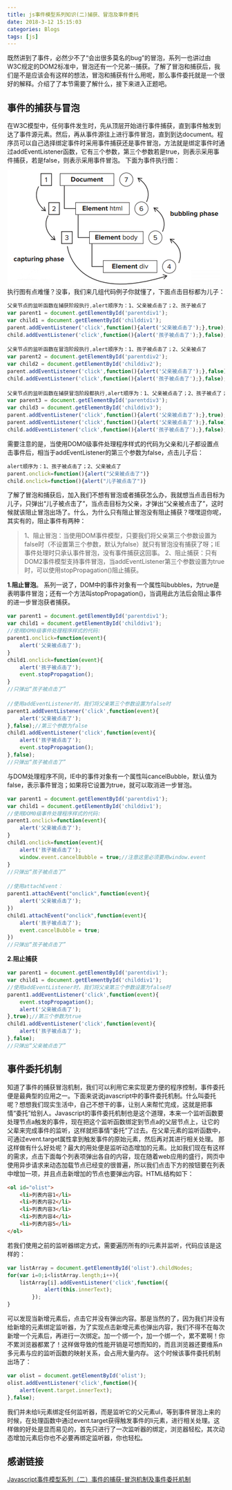```yaml
---
title: js事件模型系列知识(二)捕获、冒泡及事件委托
date: 2018-3-12 15:15:03
categories: Blogs
tags: [js]
---
```

既然讲到了事件，必然少不了“会出很多莫名的bug”的冒泡，系列一也讲过由W3C规定的DOM2标准中，冒泡还有一个兄弟--捕获。了解了冒泡和捕获后，我们是不是应该会有这样的想法，冒泡和捕获有什么用呢，那么事件委托就是一个很好的解释。介绍了了本节需要了解什么，接下来进入正题吧。<!--more-->

## 事件的捕获与冒泡
在W3C模型中，任何事件发生时，先从顶层开始进行事件捕获，直到事件触发到达了事件源元素。然后，再从事件源往上进行事件冒泡，直到到达document。程序员可以自己选择绑定事件时采用事件捕获还是事件冒泡，方法就是绑定事件时通过addEventListener函数，它有三个参数，第三个参数若是true，则表示采用事件捕获，若是false，则表示采用事件冒泡。
下面为事件执行图：

![冒泡捕获](/img/事件模型/21.png)
执行图有点难懂？没事，我们来几组代码例子你就懂了，下面点击目标都为儿子：
```javascript
父亲节点的监听函数在捕获阶段执行,alert顺序为：1、父亲被点击了；2、孩子被点了
var parent1 = document.getElementById('parentdiv1');
var child1 = document.getElementById('childdiv1');
parent.addEventListener('click',function(){alert('父亲被点击了');},true);//第三个参数为true
child.addEventListener('click',function(){alert('孩子被点击了');},false);

父亲节点的监听函数在冒泡阶段执行,alert顺序为：1、孩子被点击了；2、父亲被点了
var parent2 = document.getElementById('parentdiv2');
var child2 = document.getElementById('childdiv2');
parent.addEventListener('click',function(){alert('父亲被点击了');},false);//第三个参数为false
child.addEventListener('click',function(){alert('孩子被点击了');},false);

父亲节点的监听函数在捕获冒泡阶段都执行,alert顺序为：1、父亲被点击了；2、孩子被点了；3、父亲被点了
var parent3 = document.getElementById('parentdiv3');
var child3 = document.getElementById('childdiv3');
parent.addEventListener('click',function(){alert('父亲被点击了');},true);//第三个参数为true
parent.addEventListener('click',function(){alert('父亲被点击了');},false);//第三个参数为false
child.addEventListener('click',function(){alert('孩子被点击了');},false);
```
需要注意的是，当使用DOM0级事件处理程序样式的代码为父亲和儿子都设置点击事件后，相当于addEventListener的第三个参数为false，点击儿子后：
```javascript
alert顺序为：1、孩子被点击了；2、父亲被点了
parent.onclick=function(){alert("父亲被点击了")}
child.onclick=function(){alert("儿子被点击了")}
```
了解了冒泡和捕获后，加入我们不想有冒泡或者捕获怎么办，我就想当点击目标为儿子，只弹出“儿子被点击了”，当点击目标为父亲，才弹出“父亲被点击了”，这时候就该阻止冒泡出场了。什么，为什么只有阻止冒泡没有阻止捕获？嘿嘿逗你呢，其实有的，阻止事件有两种：
> 1、阻止冒泡：当使用DOM事件模型，只要我们将父亲第三个参数设置为false时（不设置第三个参数，默认为false）就只有冒泡没有捕获了呀；IE事件处理时只承认事件冒泡，没有事件捕获这回事。
2、阻止捕获：只有DOM2事件模型支持事件冒泡，当addEventListener第三个参数设置为true时，可以使用stopPropagation()阻止捕获。

**1.阻止冒泡**。
系列一说了，DOM中的事件对象有一个属性叫bubbles，为true是表明事件冒泡；还有一个方法叫stopPropagation()，当调用此方法后会阻止事件的进一步冒泡获者捕获。
```javascript
var parent1 = document.getElementById('parentdiv1');
var child1 = document.getElementById('childdiv1');
//使用DOM0级事件处理程序样式的代码:
parent1.onclick=function(event){
	alert('父亲被点击了');
}
child1.onclick=function(event){
	alert('孩子被点击了');
	event.stopPropagation();
}
//只弹出“孩子被点击了”

//使用addEventListener时，我们将父亲第三个参数设置为false时
parent1.addEventListener('click',function(event){
	alert('父亲被点击了');
},false);//第三个参数为false
child1.addEventListener('click',function(event){
	alert('孩子被点击了');
	event.stopPropagation();
},false);
//只弹出“孩子被点击了”
```
与DOM处理程序不同，IE中的事件对象有一个属性叫cancelBubble，默认值为false，表示事件冒泡；如果将它设置为true，就可以取消进一步冒泡。
```javascript
var parent1 = document.getElementById('parentdiv1');
var child1 = document.getElementById('childdiv1');
//使用DOM0级事件处理程序样式的代码:
parent1.onclick=function(event){
	alert('父亲被点击了');
}
child1.onclick=function(event){
	alert('孩子被点击了');
	window.event.cancelBubble = true;//注意这里必须要用window.event
}
//只弹出“孩子被点击了”

//使用attachEvent：
parent1.attachEvent("onclick",function(event){
	alert('父亲被点击了');
})
child1.attachEvent("onclick",function(event){
	alert('孩子被点击了');
	event.cancelBubble = true;
})
//只弹出“孩子被点击了”
```
**2.阻止捕获**
```javascript
var parent1 = document.getElementById('parentdiv1');
var child1 = document.getElementById('childdiv1');
//使用addEventListener时，我们将父亲第三个参数设置为false时
parent1.addEventListener('click',function(event){
	event.stopPropagation();
	alert('父亲被点击了');
},true);//第三个参数为true
child1.addEventListener('click',function(event){
	alert('孩子被点击了');
},false);
//只弹出“父亲被点击了”
```

## 事件委托机制
知道了事件的捕获冒泡机制，我们可以利用它来实现更方便的程序控制，事件委托便是最典型的应用之一。下面来说说javascript中的事件委托机制。什么叫委托呢？想想我们现实生活中，自己不想干的事，让别人来帮忙完成，这就是把事情“委托”给别人。Javascript的事件委托机制也是这个道理，本来一个监听函数要处理节点a触发的事件，现在把这个监听函数绑定到节点a的父层节点上，让它的父辈来完成事件的监听，这样就把事情“委托”了过去。在父辈元素的监听函数中，可通过event.target属性拿到触发事件的原始元素，然后再对其进行相关处理。
那这样做有什么好处呢？最大的用处便是监听动态增加的元素。比如我们现在有这样的需求，点击下面每个列表项弹出各自的内容，现在随着web应用的盛行，网页中使用异步请求来动态加载节点已经变的很普遍，所以我们点击下方的按钮要在列表中增加一项，并且点击新增加的节点也要弹出内容。HTML结构如下：
	
```html
<ol id="olist">
    <li>列表内容1</li>
    <li>列表内容2</li>
    <li>列表内容3</li>
    <li>列表内容4</li>
    <li>列表内容5</li>
</ol>
```
若我们使用之前的监听器绑定方式，需要遍历所有的li元素并监听，代码应该是这样的：
```javascript
var listArray = document.getElementById('olist').childNodes;
for(var i=0;i<listArray.length;i++){
    listArray[i].addEventListener('click',function({
            alert(this.innerText);
        });
}
```
可以发现当新增元素后，点击它并没有弹出内容。那是当然的了，因为我们并没有给新增的元素绑定监听器，为了实现点击新增元素也弹出内容，我们不得不在每次新增一个元素后，再进行一次绑定。加一个绑一个，加一个绑一个，累不累啊！你不累浏览器都累了！这样做导致的性能开销是可想而知的，而且浏览器还要维系n多元素与应的监听函数的映射关系，会占用大量内存。
这个时候该事件委托机制出场了：
```javascript
var olist = document.getElementById('olist');
olist.addEventListener('click',function(){
    alert(event.target.innerText);
},false);
```
我们并未给li元素绑定任何监听器，而是监听它的父元素ul，等到事件冒泡上来的时候，在处理函数中通过event.target获得触发事件的li元素，进行相关处理。这样做的好处是显而易见的，首先只进行了一次监听器的绑定，浏览器轻松，其次动态增加元素后你也不必要再绑定监听器，你也轻松。

## 感谢链接
[Javascript事件模型系列（二）事件的捕获-冒泡机制及事件委托机制](http://www.cnblogs.com/lvdabao/p/3266421.html)